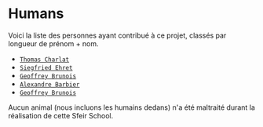 # Humans

Voici la liste des personnes ayant contribué à ce projet, classés par longueur de prénom + nom.

- [`Thomas Charlat`](https://github.com/Kallikrein)
- [`Siegfried Ehret`](https://github.com/SiegfriedEhret)
- [`Geoffrey Brunois`](https://github.com/gbrunois)
- [`Alexandre Barbier`](https://github.com/alexbrbr)
- [`Geoffrey Brunois`](https://github.com/gbrunois)

Aucun animal (nous incluons les humains dedans) n'a été maltraité durant la réalisation de cette Sfeir School.
